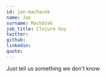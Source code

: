 ```yaml
---
id: jan-machacek
name: Jan
surname: Macháček
job_title: Clojure Guy
twitter: 
github:
linkedin:
quote:
---
```


Just tell us something we don't know
